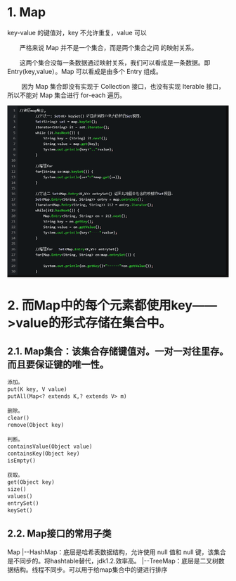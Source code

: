 # 1. Map
key-value 的键值对，key 不允许重复，value 可以

　　严格来说 Map 并不是一个集合，而是两个集合之间 的映射关系。

　　这两个集合没每一条数据通过映射关系，我们可以看成是一条数据。即 Entry(key,value）。Map 可以看成是由多个 Entry 组成。

　　 因为 Map 集合即没有实现于 Collection 接口，也没有实现 Iterable 接口，所以不能对 Map 集合进行 for-each 遍历。

![](_v_images/_1544758510_1057.png)
# 2. 而Map中的每个元素都使用key——>value的形式存储在集合中。

## 2.1. Map集合：该集合存储键值对。一对一对往里存。而且要保证键的唯一性。
```
添加。
put(K key, V value) 
putAll(Map<? extends K,? extends V> m)

删除。
clear() 
remove(Object key)

判断。
containsValue(Object value) 
containsKey(Object key) 
isEmpty()

获取。
get(Object key) 
size() 
values()
entrySet() 
keySet()
```

## 2.2. Map接口的常用子类

Map
|--HashMap：底层是哈希表数据结构，允许使用 null 值和 null 键，该集合是不同步的。将hashtable替代，jdk1.2.效率高。
|--TreeMap：底层是二叉树数据结构。线程不同步。可以用于给map集合中的键进行排序